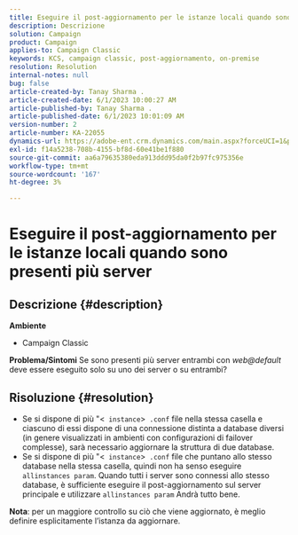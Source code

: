 ```yaml
---
title: Eseguire il post-aggiornamento per le istanze locali quando sono presenti più server
description: Descrizione
solution: Campaign
product: Campaign
applies-to: Campaign Classic
keywords: KCS, campaign classic, post-aggiornamento, on-premise
resolution: Resolution
internal-notes: null
bug: false
article-created-by: Tanay Sharma .
article-created-date: 6/1/2023 10:00:27 AM
article-published-by: Tanay Sharma .
article-published-date: 6/1/2023 10:01:09 AM
version-number: 2
article-number: KA-22055
dynamics-url: https://adobe-ent.crm.dynamics.com/main.aspx?forceUCI=1&pagetype=entityrecord&etn=knowledgearticle&id=09c1841e-6300-ee11-8f6e-6045bd0067ea
exl-id: f14a5238-708b-4155-bf8d-60e41be1f880
source-git-commit: aa6a79635380eda913ddd95da0f2b97fc975356e
workflow-type: tm+mt
source-wordcount: '167'
ht-degree: 3%

---
```


# Eseguire il post-aggiornamento per le istanze locali quando sono presenti più server

## Descrizione {#description}

<b>Ambiente</b>
- Campaign Classic



<b>Problema/Sintomi</b>
Se sono presenti più server entrambi con *web@default* deve essere eseguito solo su uno dei server o su entrambi?


## Risoluzione {#resolution}


- Se si dispone di più &quot;&lt;` instance`>` .conf` file nella stessa casella e ciascuno di essi dispone di una connessione distinta a database diversi (in genere visualizzati in ambienti con configurazioni di failover complesse), sarà necessario aggiornare la struttura di due database.
- Se si dispone di più &quot;&lt;` instance`>` .conf` file che puntano allo stesso database nella stessa casella, quindi non ha senso eseguire `allinstances param`. Quando tutti i server sono connessi allo stesso database, è sufficiente eseguire il post-aggiornamento sul server principale e utilizzare `allinstances param` Andrà tutto bene.




<b>Nota</b>: per un maggiore controllo su ciò che viene aggiornato, è meglio definire esplicitamente l’istanza da aggiornare.
